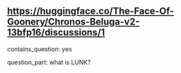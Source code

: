 ## https://huggingface.co/The-Face-Of-Goonery/Chronos-Beluga-v2-13bfp16/discussions/1

contains_question: yes

question_part: what is LUNK?